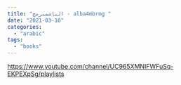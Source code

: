 ```yaml
---
title: "الباشمبرمج - alba4mbrmg "
date: "2021-03-10"
categories:
  - "arabic"
tags:
  - "books"
---
```


https://www.youtube.com/channel/UC965XMNIFWFuSq-EKPEXpSg/playlists
